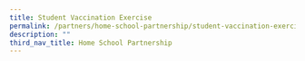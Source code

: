 ```yaml
---
title: Student Vaccination Exercise
permalink: /partners/home-school-partnership/student-vaccination-exercise/
description: ""
third_nav_title: Home School Partnership
---
```

